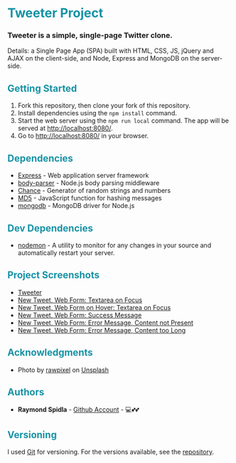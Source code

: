 # <span style="color:#1693A5">Tweeter Project</span>

### Tweeter is a simple, single-page Twitter clone.

Details: a Single Page App (SPA) built with HTML, CSS, JS, jQuery and AJAX on the client-side, and Node, Express and MongoDB on the server-side.

## <span style="color:#1693A5">Getting Started</span>

1. Fork this repository, then clone your fork of this repository.
2. Install dependencies using the `npm install` command.
3. Start the web server using the `npm run local` command. The app will be served at <http://localhost:8080/>.
4. Go to <http://localhost:8080/> in your browser.

## <span style="color:#1693A5">Dependencies</span>

* [Express](http://expressjs.com/) - Web application server framework
* [body-parser](https://github.com/expressjs/body-parser#readme) - Node.js body parsing middleware
* [Chance](http://chancejs.com/) - Generator of random strings and numbers
* [MD5](https://github.com/pvorb/node-md5#readme) - JavaScript function for hashing messages
* [mongodb](https://github.com/mongodb/node-mongodb-native) - MongoDB driver for Node.js

## <span style="color:#1693A5">Dev Dependencies</span>
* [nodemon](https://nodemon.io/) - A utility to monitor for any changes in your source and automatically restart your server.


## <span style="color:#1693A5">Project Screenshots</span>

* [Tweeter](https://github.com/RSpidla/tweeterApp_2019/blob/master/docs/Tweeter.jpg?raw=true)
* [New Tweet, Web Form: Textarea on Focus](https://github.com/RSpidla/tweeterApp_2019/blob/master/docs/Tweeter_New_Tweet-Text_Area_Focused.jpg?raw=true)
* [New Tweet, Web Form on Hover: Textarea on Focus](https://github.com/RSpidla/tweeterApp_2019/blob/master/docs/Tweeter_New_Tweet-On_Hover-Text_Area_Focused.jpg?raw=true)
* [New Tweet, Web Form: Success Message](https://github.com/RSpidla/tweeterApp_2019/blob/master/docs/Tweeter_User_Message-Tweet_Sent_Success.jpg?raw=true)
* [New Tweet, Web Form: Error Message, Content not Present](https://github.com/RSpidla/tweeterApp_2019/blob/master/docs/Tweeter_User_Message-Tweet_Content_Not_Present.jpg?raw=true)
* [New Tweet, Web Form: Error Message, Content too Long](https://github.com/RSpidla/tweeterApp_2019/blob/master/docs/Tweeter_User_Message-Tweet_Content_Too_Long.jpg?raw=true)


## <span style="color:#1693A5">Acknowledgments</span>

* Photo by [rawpixel](https://unsplash.com/@rawpixel/) on [Unsplash](https://unsplash.com)

## <span style="color:#1693A5">Authors</span>

* **Raymond Spidla** - [Github Account](https://github.com/RSpidla) - :computer::two_hearts::two_hearts:

## <span style="color:#1693A5">Versioning</span>

I used [Git](https://git-scm.com/) for versioning. For the versions available, see the [repository](https://github.com/RSpidla/tinyApp_version_2). 
